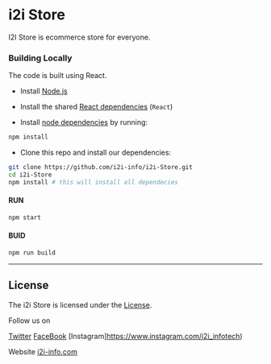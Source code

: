 
# i2i Store

I2I Store is ecommerce store for everyone.

### Building Locally

The code is built using React.

- Install [Node.js](https://nodejs.org)

- Install the shared [React dependencies](https://create-react-app.dev/docs/getting-started) (`React`)

- Install [node dependencies](https://docs.npmjs.com/cli/v8/commands/npm-install) by running:

```bash
npm install
```

- Clone this repo and install our dependencies:

```bash
git clone https://github.com/i2i-info/i2i-Store.git
cd i2i-Store
npm install # this will install all dependecies
```

#### RUN

```bash
npm start
```

#### BUID

```bash
npm run build
```

* * *

## License

The i2i Store is licensed under the [License](LICENSE).

Follow us on 

[Twitter](https://twitter.com/i2i_infotech)
[FaceBook](https://www.facebook.com/Idea.to.implementation.infotech)
[Instagram]https://www.instagram.com/i2i_infotech)

Website [i2i-info.com](https://www.i2i-info.com)
